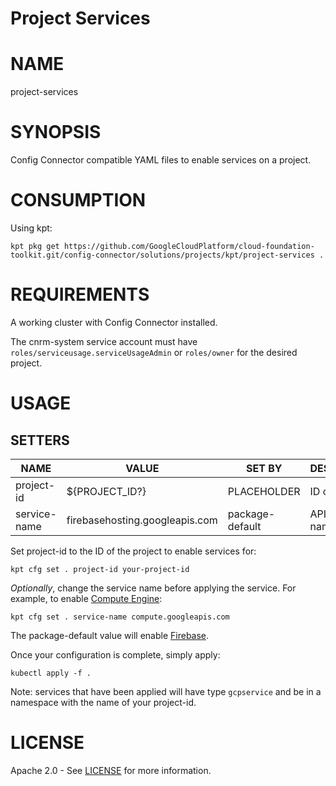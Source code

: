 Project Services
==================================================

# NAME

  project-services

# SYNOPSIS
  Config Connector compatible YAML files to enable services on a project.
# CONSUMPTION
  Using kpt:
  ```
  kpt pkg get https://github.com/GoogleCloudPlatform/cloud-foundation-toolkit.git/config-connector/solutions/projects/kpt/project-services .
  ```
# REQUIREMENTS
  A working cluster with Config Connector installed.

  The cnrm-system service account must have
`roles/serviceusage.serviceUsageAdmin` or `roles/owner` for the desired project.
# USAGE
## SETTERS
|     NAME     |             VALUE              |     SET BY      |   DESCRIPTION    | COUNT |
|--------------|--------------------------------|-----------------|------------------|-------|
| project-id   | ${PROJECT_ID?}                 | PLACEHOLDER     | ID of project    | 2     |
| service-name | firebasehosting.googleapis.com | package-default | API service name | 1     |

  Set project-id to the ID of the project to enable services for:
  ```
  kpt cfg set . project-id your-project-id
  ```
  _Optionally_, change the service name before applying the service. For example, to enable
[Compute Engine](https://cloud.google.com/compute/docs):
  ```
  kpt cfg set . service-name compute.googleapis.com
  ```
  The package-default value will enable
[Firebase](https://firebase.google.com/docs).

  Once your configuration is complete, simply apply:
  ```
  kubectl apply -f .
  ```
  Note: services that have been applied will have type `gcpservice` and be in a namespace with the name of your project-id.
# LICENSE
  Apache 2.0 - See [LICENSE](/LICENSE) for more information.
